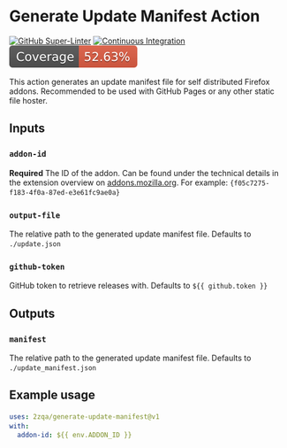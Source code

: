# Generate Update Manifest Action

[![GitHub Super-Linter](https://github.com/2zqa/generate-update-manifest/actions/workflows/linter.yml/badge.svg)](https://github.com/super-linter/super-linter)
[![Continuous Integration](https://github.com/2zqa/generate-update-manifest/actions/workflows/ci.yml/badge.svg)](https://github.com/2zqa/generate-update-manifest/actions/workflows/ci.yml)
![Code Coverage](./badges/coverage.svg)

This action generates an update manifest file for self distributed Firefox
addons. Recommended to be used with GitHub Pages or any other static file
hoster.

## Inputs

### `addon-id`

**Required** The ID of the addon. Can be found under the technical details in
the extension overview on [addons.mozilla.org](https://addons.mozilla.org/). For
example: `{f05c7275-f183-4f0a-87ed-e3e61fc9ae0a}`

### `output-file`

The relative path to the generated update manifest file. Defaults to
`./update.json`

### `github-token`

GitHub token to retrieve releases with. Defaults to `${{ github.token }}`

## Outputs

### `manifest`

The relative path to the generated update manifest file. Defaults to
`./update_manifest.json`

## Example usage

```yaml
uses: 2zqa/generate-update-manifest@v1
with:
  addon-id: ${{ env.ADDON_ID }}
```
